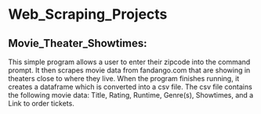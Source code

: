 # Web_Scraping_Projects

## Movie_Theater_Showtimes:
This simple program allows a user to enter their zipcode into the command prompt. It then scrapes movie data from fandango.com that are showing in theaters close to where they live. When the program finishes running, it creates a dataframe which is converted into a csv file. The csv file contains the following movie data: Title, Rating, Runtime, Genre(s), Showtimes, and a Link to order tickets.
